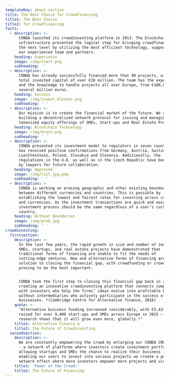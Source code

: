 ```yaml
---
templateKey: about-section
title: The Best Choice for Crowdfinancing
title1: The Best Choice
title2: for Crowdfinancing
facts:
  - description: >-
      CONDA launched its crowdinvesting platform in 2013. The blockchain
      infrastructure presented the logical step for bringing crowdfinancing to
      the next level by utilizing the most efficient technology, supported by
      our experienced team and partners.
    heading: Experience
    image: /img/chart.png
    subheading: ''
  - description: >-
      CONDA has already successfully financed more than 90 projects, with a
      total invested capital of over €20 million. The team has the experience
      and the knowledge to handle projects all over Europe, from €100,000 up to
      several million euros.
    heading: Success
    image: /img/invest_kleiner.png
    subheading: ' '
  - description: >-
      Our mission is to create the financial market of the future. We are
      building a decentralized network protocol for issuing and managing
      tokenized equity offerings of SMEs, Start-ups and Real Estate Projects.
    heading: Blockchain Technology
    image: /img/brain.png
    subheading: ' '
  - description: >-
      CONDA presented its investment model to regulators in seven countries and
      has received positive confirmations from Germany, Austria, Switzerland,
      Liechtenstein, Poland, Slovakia and Slovenia. Additionally, the
      regulations in the U.K. as well as in the Czech Republic have been checked
      by lawyers for future collaboration.
    heading: Approved
    image: /img/list.jpg.png
    subheading: ' '
  - description: >
      CONDA is working on erasing geographic and other existing boundaries
      between different currencies and countries. This is possible by
      establishing the lowest and fairest rates for investing across countries
      and currencies. As the investment transactions are quick and easy, the
      investment process should be the same regardless of a user’s currency or
      country.
    heading: Without Boundaries
    image: /img/glob.jpg
    subheading: ' '
crowdinvesting:
  firstsection:
    description: >-
      In the last few years, the rapid growth in size and number of innovative
      SMEs, startups, and real estate projects have demonstrated that
      traditional forms of financing are unable to fit the needs of 
      cutting-edge ventures. New and alternative forms of financing are the
      solution to closing the financial gap, with crowdfunding or crowdinvesting
      proving to be the most important.


      CONDA took the first step to closing this financial gap back in 2013 by
      creating an innovative crowdinvesting platform that connects companies
      with investors who help the firms’ ideas evolve into profitable businesses
      without intermediaries who actively participate in the success of these
      businesses. *(Cambridge Centre for Alternative finance, 2016)
    quote: >-
      "Alternative business funding increased considerably, with €5,431 million
      raised for over 9,400 start-ups and SMEs across Europe in 2015 – and
      research shows that it will grow even more, globally.*"
    title1: Alternative Finance &
    title2: the Future of Crowdinvesting
  secondsection:
    description: >-
      We are constantly empowering the crowd by enlarging our CONDA CRWD Network
      - a network of platforms where investors create investment portfolios,
      allowing startups and SMEs the chance to realize their business ideas. By
      enabling our users to invest into various projects we create a positive
      network effect where more investors empower more projects and vice versa.
    title1: 'Power of the Crowd:'
    title2: The Future of Financing
---
```



